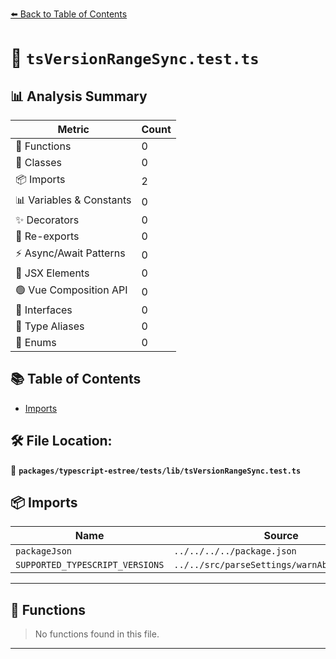 [⬅️ Back to Table of Contents](../../../../index.md)

# 📄 `tsVersionRangeSync.test.ts`

## 📊 Analysis Summary

| Metric | Count |
|--------|-------|
| 🔧 Functions | 0 |
| 🧱 Classes | 0 |
| 📦 Imports | 2 |
| 📊 Variables & Constants | 0 |
| ✨ Decorators | 0 |
| 🔄 Re-exports | 0 |
| ⚡ Async/Await Patterns | 0 |
| 💠 JSX Elements | 0 |
| 🟢 Vue Composition API | 0 |
| 📐 Interfaces | 0 |
| 📑 Type Aliases | 0 |
| 🎯 Enums | 0 |

## 📚 Table of Contents

- [Imports](#imports)

## 🛠️ File Location:
📂 **`packages/typescript-estree/tests/lib/tsVersionRangeSync.test.ts`**

## 📦 Imports

| Name | Source |
|------|--------|
| `packageJson` | `../../../../package.json` |
| `SUPPORTED_TYPESCRIPT_VERSIONS` | `../../src/parseSettings/warnAboutTSVersion` |


---

## 🔧 Functions

> No functions found in this file.


---